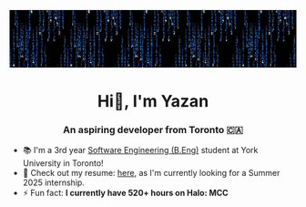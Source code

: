 <p align="center">
  <img src="matrix.gif" alt="Matrix GIF">
</p>


<h1 align="center">Hi👋, I'm Yazan</h1>
<h3 align="center">An aspiring developer from Toronto 🇨🇦</h3>

- 📚 I'm a 3rd year <a href="https://lassonde.yorku.ca/academics/software-engineering" target="_blank">Software Engineering (B.Eng)</a> student at York University in Toronto!
- 📄 Check out my resume: <a href="https://github.com/hxddad/resume/blob/main/yazan_haddad_resume.pdf" target="_blank">here</a>, as I'm currently looking for a Summer 2025 internship.
- ⚡ Fun fact: **I currently have 520+ hours on Halo: MCC**
